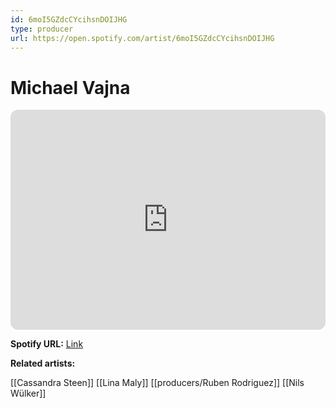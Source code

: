 ```yaml
---
id: 6moI5GZdcCYcihsnDOIJHG
type: producer
url: https://open.spotify.com/artist/6moI5GZdcCYcihsnDOIJHG
---
```

# Michael Vajna

<iframe style="border-radius:12px" src="https://open.spotify.com/embed/artist/6moI5GZdcCYcihsnDOIJHG" width="100%" height="352" frameBorder="0" allowfullscreen="" allow="autoplay; clipboard-write; encrypted-media; fullscreen; picture-in-picture" loading="lazy"></iframe>

**Spotify URL:** [Link](https://open.spotify.com/artist/6moI5GZdcCYcihsnDOIJHG)

**Related artists:**

[[Cassandra Steen]]
[[Lina Maly]]
[[producers/Ruben Rodriguez]]
[[Nils Wülker]]
